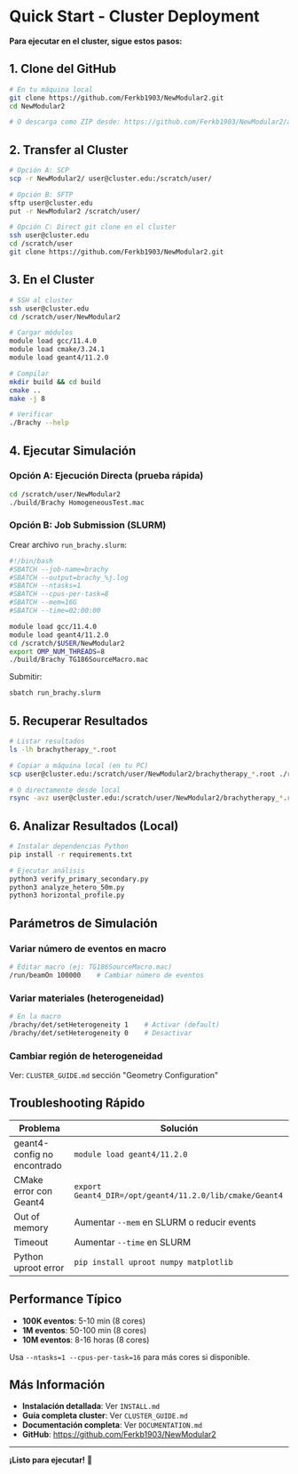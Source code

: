 # Quick Start - Cluster Deployment

**Para ejecutar en el cluster, sigue estos pasos:**

## 1. Clone del GitHub

```bash
# En tu máquina local
git clone https://github.com/Ferkb1903/NewModular2.git
cd NewModular2

# O descarga como ZIP desde: https://github.com/Ferkb1903/NewModular2/archive/refs/heads/main.zip
```

## 2. Transfer al Cluster

```bash
# Opción A: SCP
scp -r NewModular2/ user@cluster.edu:/scratch/user/

# Opción B: SFTP
sftp user@cluster.edu
put -r NewModular2 /scratch/user/

# Opción C: Direct git clone en el cluster
ssh user@cluster.edu
cd /scratch/user
git clone https://github.com/Ferkb1903/NewModular2.git
```

## 3. En el Cluster

```bash
# SSH al cluster
ssh user@cluster.edu
cd /scratch/user/NewModular2

# Cargar módulos
module load gcc/11.4.0
module load cmake/3.24.1
module load geant4/11.2.0

# Compilar
mkdir build && cd build
cmake ..
make -j 8

# Verificar
./Brachy --help
```

## 4. Ejecutar Simulación

### Opción A: Ejecución Directa (prueba rápida)

```bash
cd /scratch/user/NewModular2
./build/Brachy HomogeneousTest.mac
```

### Opción B: Job Submission (SLURM)

Crear archivo `run_brachy.slurm`:

```bash
#!/bin/bash
#SBATCH --job-name=brachy
#SBATCH --output=brachy_%j.log
#SBATCH --ntasks=1
#SBATCH --cpus-per-task=8
#SBATCH --mem=16G
#SBATCH --time=02:00:00

module load gcc/11.4.0
module load geant4/11.2.0
cd /scratch/$USER/NewModular2
export OMP_NUM_THREADS=8
./build/Brachy TG186SourceMacro.mac
```

Submitir:
```bash
sbatch run_brachy.slurm
```

## 5. Recuperar Resultados

```bash
# Listar resultados
ls -lh brachytherapy_*.root

# Copiar a máquina local (en tu PC)
scp user@cluster.edu:/scratch/user/NewModular2/brachytherapy_*.root ./results/

# O directamente desde local
rsync -avz user@cluster.edu:/scratch/user/NewModular2/brachytherapy_*.root ~/results/
```

## 6. Analizar Resultados (Local)

```bash
# Instalar dependencias Python
pip install -r requirements.txt

# Ejecutar análisis
python3 verify_primary_secondary.py
python3 analyze_hetero_50m.py
python3 horizontal_profile.py
```

## Parámetros de Simulación

### Variar número de eventos en macro

```bash
# Editar macro (ej: TG186SourceMacro.mac)
/run/beamOn 100000    # Cambiar número de eventos
```

### Variar materiales (heterogeneidad)

```bash
# En la macro
/brachy/det/setHeterogeneity 1    # Activar (default)
/brachy/det/setHeterogeneity 0    # Desactivar
```

### Cambiar región de heterogeneidad

Ver: `CLUSTER_GUIDE.md` sección "Geometry Configuration"

## Troubleshooting Rápido

| Problema | Solución |
|----------|----------|
| geant4-config no encontrado | `module load geant4/11.2.0` |
| CMake error con Geant4 | `export Geant4_DIR=/opt/geant4/11.2.0/lib/cmake/Geant4` |
| Out of memory | Aumentar `--mem` en SLURM o reducir events |
| Timeout | Aumentar `--time` en SLURM |
| Python uproot error | `pip install uproot numpy matplotlib` |

## Performance Típico

- **100K eventos**: 5-10 min (8 cores)
- **1M eventos**: 50-100 min (8 cores)
- **10M eventos**: 8-16 horas (8 cores)

Usa `--ntasks=1 --cpus-per-task=16` para más cores si disponible.

## Más Información

- **Instalación detallada**: Ver `INSTALL.md`
- **Guía completa cluster**: Ver `CLUSTER_GUIDE.md`
- **Documentación completa**: Ver `DOCUMENTATION.md`
- **GitHub**: https://github.com/Ferkb1903/NewModular2

---

**¡Listo para ejecutar!** 🚀
